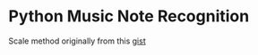 <h1>Python Music Note Recognition</h1>
Scale method originally from this <a href="https://gist.github.com/enagorny/2966369">gist</a>
